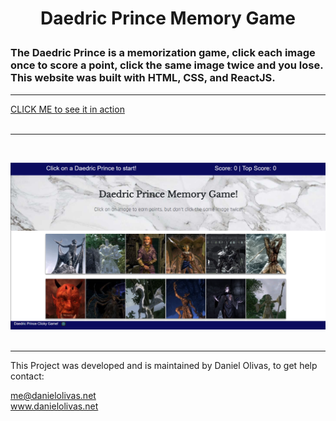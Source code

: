 #
<h1>
<p align="center">
Daedric Prince Memory Game
</p>
</h1>

### The Daedric Prince is a memorization game, click each image once to score a point, click the same image twice and you lose.  This website was built with HTML, CSS, and ReactJS.

---
[CLICK ME to see it in action](https://salty-woodland-46209.herokuapp.com/)
<br><br>

---
<br>

![Memory Game Screen Cap](./click.png)
<br><br>
<hr>
This Project was developed and is maintained by Daniel Olivas, to get help contact:<br>

me@danielolivas.net<br>
www.danielolivas.net<br>

